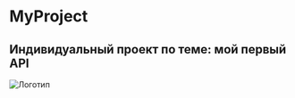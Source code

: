 # MyProject
 ## Индивидуальный проект по теме: мой первый API 
 ![Логотип](https://octodex.github.com/images/orderedlistocat.png "Логотип GitHub")
